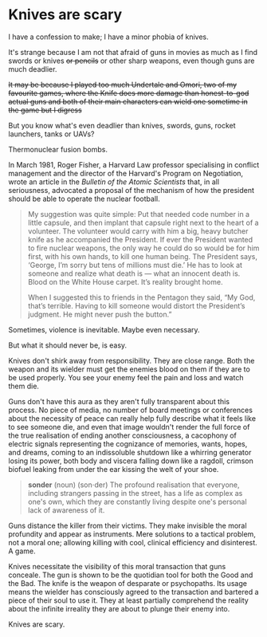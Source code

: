 # Knives are scary

I have a confession to make; I have a minor phobia of knives.

It's strange because I am not that afraid of guns in movies as much as I find swords or knives <s>or pencils</s> or other sharp weapons, even though guns are much deadlier.

<s>It may be because I played too much Undertale and Omori, two of my favourite games, where the Knife does more damage than honest-to-god actual guns and both of their main characters can wield one sometime in the game but I digress</s>

But you know what's even deadlier than knives, swords, guns, rocket launchers, tanks or UAVs?

Thermonuclear fusion bombs.

In March 1981, Roger Fisher, a Harvard Law professor specialising in conflict management and the director of the Harvard's Program on Negotiation, wrote an article in the *Bulletin of the Atomic Scientists* that, in all seriousness, advocated a proposal of the mechanism of how the president should be able to operate the nuclear football.

> My suggestion was quite simple: Put that needed code number in a little capsule, and then implant that capsule right next to the heart of a volunteer. The volunteer would carry with him a big, heavy butcher knife as he accompanied the President. If ever the President wanted to fire nuclear weapons, the only way he could do so would be for him first, with his own hands, to kill one human being. The President says, ‘George, I’m sorry but tens of millions must die.’ He has to look at someone and realize what death is — what an innocent death is. Blood on the White House carpet. It’s reality brought home.
> 
> When I suggested this to friends in the Pentagon they said, “My God, that’s terrible. Having to kill someone would distort the President’s judgment. He might never push the button.”

Sometimes, violence is inevitable. Maybe even necessary. 

But what it should never be, is easy.

Knives don't shirk away from responsibility. They are close range. Both the weapon and its wielder must get the enemies blood on them if they are to be used properly. You see your enemy feel the pain and loss and watch them die.

Guns don't have this aura as they aren't fully transparent about this process. No piece of media, no number of board meetings or conferences about the necessity of peace can really help fully describe what it feels like to see someone die, and even that image wouldn't render the full force of the true realisation of ending another consciousness, a cacophony of electric signals representing the cognizance of memories, wants, hopes, and dreams, coming to an indissoluble shutdown like a whirring generator losing its power, both body and viscera falling down like a ragdoll, crimson biofuel leaking from under the ear kissing the welt of your shoe.

> **sonder** (noun)
> (son⋅der)
> The profound realisation that everyone, including strangers passing in the street, has a life as complex as one's own, which they are constantly living despite one's personal lack of awareness of it.

Guns distance the killer from their victims. They make invisible the moral profundity and appear as instruments. Mere solutions to a tactical problem, not a moral one; allowing killing with cool, clinical efficiency and disinterest. A game.

Knives necessitate the visibility of this moral transaction that guns conceale. The gun is shown to be the quotidian tool for both the Good and the Bad. The knife is the weapon of desparate or psychopaths. Its usage means the wielder has consciously agreed to the transaction and bartered a piece of their soul to use it. They at least partially comprehend the reality about the infinite irreality they are about to plunge their enemy into.

Knives are scary.